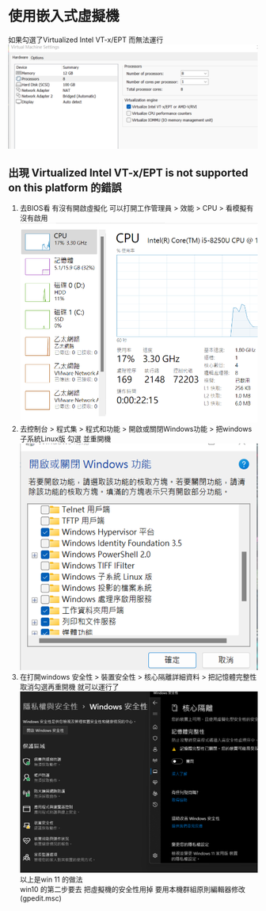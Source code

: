 # 使用嵌入式虛擬機
如果勾選了Virtualized Intel VT-x/EPT 而無法運行  
![GITHUB](https://github.com/timmy10289/cisco/blob/main/pictures/v1.png)   
## 出現  Virtualized Intel VT-x/EPT is not supported on this platform 的錯誤   
1. 去BIOS看 有沒有開啟虛擬化  可以打開工作管理員 > 效能 > CPU > 看模擬有沒有啟用  
![GITHUB](https://github.com/timmy10289/cisco/blob/main/pictures/v3.png)   
2. 去控制台 > 程式集 > 程式和功能 > 開啟或關閉Windows功能 > 把windows子系統Linux版 勾選 並重開機  
![GITHUB](https://github.com/timmy10289/cisco/blob/main/pictures/v2.png)  
3. 在打開windows 安全性 > 裝置安全性 > 核心隔離詳細資料 >  把記憶體完整性取消勾選再重開機 就可以運行了  
![GITHUB](https://github.com/timmy10289/cisco/blob/main/pictures/v4.png)   
以上是win 11 的做法  
win10 的第二步要去 把虛擬機的安全性用掉 要用本機群組原則編輯器修改(gpedit.msc)  
